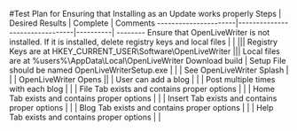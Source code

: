 #Test Plan for Ensuring that Installing as an Update works properly
Steps                 | Desired Results                | Complete | Comments
----------------------|--------------------------------|----------| --------
Ensure that OpenLiveWriter is not installed.  If it is installed, delete registry keys and local files | |
||| Registry Keys are at HKEY_CURRENT_USER\Software\OpenLiveWriter
||| Local files are at %users%\AppData\Local\OpenLiveWriter
Download build | Setup File should be named OpenLiveWriterSetup.exe |  | 
| See OpenLiveWriter Splash | |
| OpenLiveWriter Opens ||
| User can add a blog | |
| Post multiple times with each blog | |
| File Tab exists and contains proper options | |
| Home Tab exists and contains proper options | |
| Insert Tab exists and contains proper options | |
| Blog Tab exists and contains proper options | | 
| Help Tab exists and contains proper options | |
